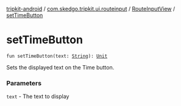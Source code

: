 [tripkit-android](../../index.md) / [com.skedgo.tripkit.ui.routeinput](../index.md) / [RouteInputView](index.md) / [setTimeButton](./set-time-button.md)

# setTimeButton

`fun setTimeButton(text: `[`String`](https://kotlinlang.org/api/latest/jvm/stdlib/kotlin/-string/index.html)`): `[`Unit`](https://kotlinlang.org/api/latest/jvm/stdlib/kotlin/-unit/index.html)

Sets the displayed text on the Time button.

### Parameters

`text` - The text to display